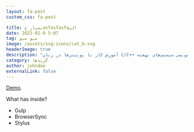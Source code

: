 ```yaml
---
layout: fa-post
custom_css: fa-post

title: بسیار عasfasfasfaالی
date: 2021-02-9 5:07
tag: میو میو
image: /assets/svg-icons/cat_b.svg
headerImage: true
description: "آموزش کار با پوینتر‌ها در زبان C/C++ جهت استفاده در برنامه نویسی سیستم‌های نهفته"
category: گربه‌ها
author: johndoe
externalLink: false
---
```


<!-- ![Screenshot]({{ site.url }}/assets/svg-icons/cat_b.svg) -->

[Demo](https:///). 


What has inside?

- Gulp
- BrowserSync
- Stylus


